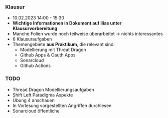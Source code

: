
### Klausur
- 10.02.2023 14:00 - 15:30
- **Wichtige Informationen in Dokument auf Ilias unter Klausurvorbereitung**
- Manche Folien wurde noch teilweise überarbeitet -> nichts interessantes
- 6 Klausuraufgaben
- Themengebiete **aus Praktikum**, die relevant sind:
	- Modellierung mit Threat Dragon
	- Github Apps & Oauth Apps
	- Sonarcloud
	- Github Actions



### TODO
- Thread Dragon Modellierungsaufgaben
- Shift Left Paradigma Aspekte 
- Übung 4 anschauen
- In Vorlesung vorgestellten Angriffen durchlesen
- Sonarcloud öffentliche 